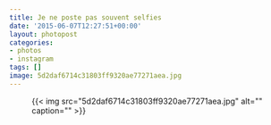 ```yaml
---
title: Je ne poste pas souvent selfies
date: '2015-06-07T12:27:51+00:00'
layout: photopost
categories:
- photos
- instagram
tags: []
image: 5d2daf6714c31803ff9320ae77271aea.jpg
---
```


<figure class="photo photo--square">
  {{< img src="5d2daf6714c31803ff9320ae77271aea.jpg" alt="" caption="" >}}

</figure>




